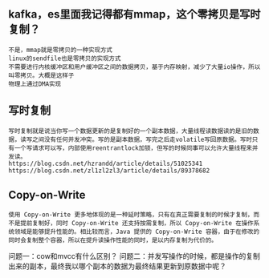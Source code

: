 ## kafka，es里面我记得都有mmap，这个零拷贝是写时复制？
    不是，mmap就是零拷贝的一种实现方式
    linux的sendfile也是零拷贝的实现方式
    不需要进行内核缓冲区和用户缓冲区之间的数据拷贝，基于内存映射，减少了大量io操作，所以叫零拷贝。大概是这样子
    物理上通过DMA实现

## 写时复制
    写时复制就是说当你写一个数据更新的是复制好的一个副本数据，大量线程读数据读的是旧的数据，读写之间没有任何并发冲突。写的是副本数据，写完之后走volatile写回原数据。写时只有一个写请求可以写，内部使用reentrantlock加锁，但写的时候同事可以允许大量线程来并发读。
    https://blog.csdn.net/hzrandd/article/details/51025341  
    https://blog.csdn.net/zl1zl2zl3/article/details/89378682

## Copy-on-Write
    使用 Copy-on-Write 更多地体现的是一种延时策略，只有在真正需要复制的时候才复制，而不是提前复制好，同时 Copy-on-Write 还支持按需复制，所以 Copy-on-Write 在操作系统领域是能够提升性能的。相比较而言，Java 提供的 Copy-on-Write 容器，由于在修改的同时会复制整个容器，所以在提升读操作性能的同时，是以内存复制为代价的。

问题一：cow和mvcc有什么区别？ 
问题二：并发写操作的时候，都是操作的复制出来的副本，最终我以哪个副本的数据为最终结果更新到原数据中呢？
